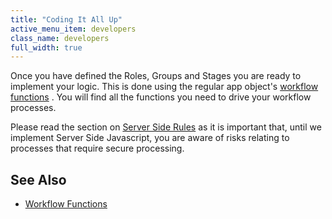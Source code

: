 ```yaml
---
title: "Coding It All Up"
active_menu_item: developers
class_name: developers
full_width: true
---
```



Once you have defined the Roles, Groups and Stages you are ready to implement your logic. This is done using the regular app object's [workflow functions](../../../scripting-apis/client-api/workflow-functions/) . You will find all the functions you need to drive your workflow processes.

Please read the section on [Server Side Rules](server-side-rules.htm) as it is important that, until we implement Server Side Javascript, you are aware of risks relating to processes that require secure processing.

## See Also

 - [Workflow Functions](../../../scripting-apis/client-api/workflow-functions/)

